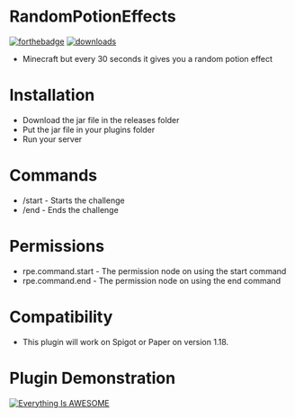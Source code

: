 # RandomPotionEffects
[![forthebadge](https://forthebadge.com/images/badges/made-with-java.svg)](https://java.com) [![downloads](https://img.shields.io/github/downloads/RedstoneNotPlaced/RandomPotioonEffects/total?style=for-the-badge)](https://github.com/RedstoneNotPlaced/RandomPotioonEffects/releases/tag/1.0.0)
- Minecraft but every 30 seconds it gives you a random potion effect

# Installation
- Download the jar file in the releases folder
- Put the jar file in your plugins folder
- Run your server

# Commands
- /start - Starts the challenge
- /end - Ends the challenge

# Permissions
- rpe.command.start - The permission node on using the start command
- rpe.command.end - The permission node on using the end command

# Compatibility
- This plugin will work on Spigot or Paper on version 1.18.

# Plugin Demonstration
[![Everything Is AWESOME](http://img.youtube.com/vi/isrBQTK8KAU/0.jpg)](https://youtu.be/isrBQTK8KAU "Plugin Demonstration")
